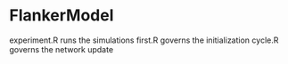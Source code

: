 ﻿# FlankerModel

experiment.R runs the simulations
first.R governs the initialization
cycle.R governs the network update